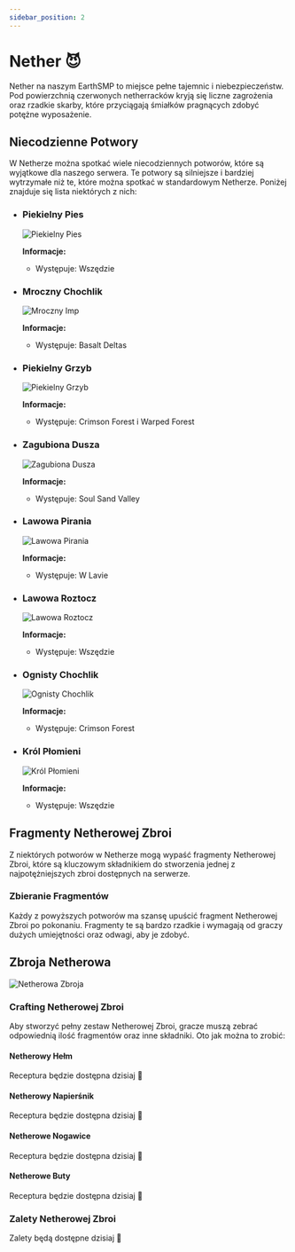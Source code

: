 ```yaml
---
sidebar_position: 2
---
```


# Nether 😈

Nether na naszym EarthSMP to miejsce pełne tajemnic i niebezpieczeństw. Pod powierzchnią czerwonych netherracków kryją się liczne zagrożenia oraz rzadkie skarby, które przyciągają śmiałków pragnących zdobyć potężne wyposażenie.

## Niecodzienne Potwory

W Netherze można spotkać wiele niecodziennych potworów, które są wyjątkowe dla naszego serwera. Te potwory są silniejsze i bardziej wytrzymałe niż te, które można spotkać w standardowym Netherze. Poniżej znajduje się lista niektórych z nich:

- ### Piekielny Pies

  ![Piekielny Pies](./assets/pies.png)

  **Informacje:**

  - Występuje: Wszędzie

- ### Mroczny Chochlik

  ![Mroczny Imp](./assets/mroczny.png)

  **Informacje:**

  - Występuje: Basalt Deltas

- ### Piekielny Grzyb

  ![Piekielny Grzyb](./assets/grzyb.png)

  **Informacje:**

  - Występuje: Crimson Forest i Warped Forest

- ### Zagubiona Dusza

  ![Zagubiona Dusza](./assets/dusza.png)

  **Informacje:**

  - Występuje: Soul Sand Valley

- ### Lawowa Pirania

  ![Lawowa Pirania](./assets/pirania.png)

  **Informacje:**

  - Występuje: W Lavie

- ### Lawowa Roztocz

  ![Lawowa Roztocz](./assets/roztocz.png)

  **Informacje:**

  - Występuje: Wszędzie

- ### Ognisty Chochlik

  ![Ognisty Chochlik](./assets/ognisty.png)

  **Informacje:**

  - Występuje: Crimson Forest

- ### Król Płomieni

  ![Król Płomieni](./assets/krol.png)

  **Informacje:**

  - Występuje: Wszędzie

## Fragmenty Netherowej Zbroi

Z niektórych potworów w Netherze mogą wypaść fragmenty Netherowej Zbroi, które są kluczowym składnikiem do stworzenia jednej z najpotężniejszych zbroi dostępnych na serwerze.

### Zbieranie Fragmentów

Każdy z powyższych potworów ma szansę upuścić fragment Netherowej Zbroi po pokonaniu. Fragmenty te są bardzo rzadkie i wymagają od graczy dużych umiejętności oraz odwagi, aby je zdobyć.

## Zbroja Netherowa

![Netherowa Zbroja](./assets/zbroja-netherowa.png)

### Crafting Netherowej Zbroi

Aby stworzyć pełny zestaw Netherowej Zbroi, gracze muszą zebrać odpowiednią ilość fragmentów oraz inne składniki. Oto jak można to zrobić:

#### Netherowy Hełm

Receptura będzie dostępna dzisiaj 👀

#### Netherowy Napierśnik

Receptura będzie dostępna dzisiaj 👀

#### Netherowe Nogawice

Receptura będzie dostępna dzisiaj 👀

#### Netherowe Buty

Receptura będzie dostępna dzisiaj 👀

### Zalety Netherowej Zbroi

Zalety będą dostępne dzisiaj 👀
